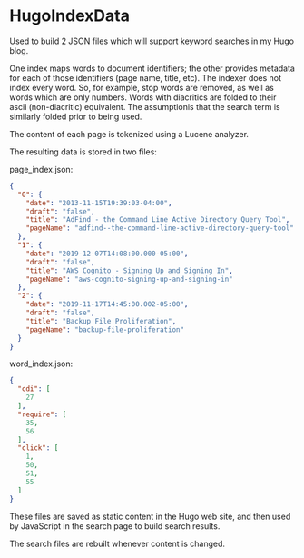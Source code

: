 # HugoIndexData

Used to build 2 JSON files which will support keyword searches in my Hugo blog. 

One index maps words to document identifiers; the other provides metadata for each of those identifiers (page name, title, etc). The indexer does not index every word. So, for example, stop words are removed, as well as words which are only numbers. Words with diacritics are folded to their ascii (non-diacritic) equivalent. The assumptionis that the search term is similarly folded prior to being used.

The content of each page is tokenized using a Lucene analyzer.

The resulting data is stored in two files:

page_index.json:

```json
{
  "0": {
    "date": "2013-11-15T19:39:03-04:00",
    "draft": "false",
    "title": "AdFind - the Command Line Active Directory Query Tool",
    "pageName": "adfind--the-command-line-active-directory-query-tool"
  },
  "1": {
    "date": "2019-12-07T14:08:00.000-05:00",
    "draft": "false",
    "title": "AWS Cognito - Signing Up and Signing In",
    "pageName": "aws-cognito-signing-up-and-signing-in"
  },
  "2": {
    "date": "2019-11-17T14:45:00.002-05:00",
    "draft": "false",
    "title": "Backup File Proliferation",
    "pageName": "backup-file-proliferation"
  }
}
```
  
word_index.json:
  
```json
{
  "cdi": [
    27
  ],
  "require": [
    35,
    56
  ],
  "click": [
    1,
    50,
    51,
    55
  ]
}
```
These files are saved as static content in the Hugo web site, and then used by JavaScript in the search page to build search results.

The search files are rebuilt whenever content is changed.
